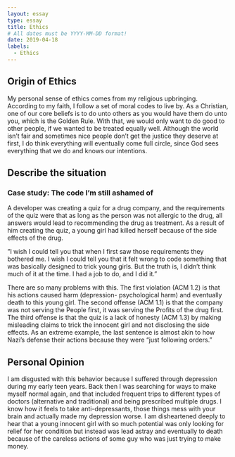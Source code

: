 ```yaml
---
layout: essay
type: essay
title: Ethics
# All dates must be YYYY-MM-DD format!
date: 2019-04-18
labels:
  - Ethics
---
```



##  Origin of Ethics

My personal sense of ethics comes from my religious upbringing. According to my faith, I follow a set of moral codes to live by. As a Christian, one of our core beliefs is to do unto others as you would have them do unto you, which is the Golden Rule. With that, we would only want to do good to other people, if we wanted to be treated equally well. Although the world isn’t fair and sometimes nice people don’t get the justice they deserve at first, I do think everything will eventually come full circle, since God sees everything that we do and knows our intentions. 



## Describe the situation

### Case study: The code I’m still ashamed of

A developer was creating a quiz for a drug company, and the requirements of the quiz were that as long as the person was not allergic to the drug, all answers would lead to recommending the drug as treatment. As a result of him creating the quiz, a young girl had killed herself because of the side effects of the drug. 

”I wish I could tell you that when I first saw those requirements they bothered me. I wish I could tell you that it felt wrong to code something that was basically designed to trick young girls. But the truth is, I didn’t think much of it at the time. I had a job to do, and I did it.”


There are so many problems with this. The first violation (ACM 1.2) is that his actions caused harm (depression- psychological harm) and eventually death to this young girl. The second offense (ACM 1.1) is that the company was not serving the People first, it was serving the Profits of the drug first.  The third offense is that the quiz is a lack of honesty (ACM 1.3) by making misleading claims to trick the innocent girl and not disclosing the side effects. As an extreme example, the last sentence is almost akin to how Nazi’s defense their actions because they were “just following orders.”

## Personal Opinion

I am disgusted with this behavior because I suffered through depression during my early teen years. Back then I was searching for ways to make myself normal again, and that included frequent trips to different types of doctors (alternative and traditional) and being prescribed multiple drugs. I know how it feels to take anti-depressants, those things mess with your brain and actually made my depression worse. I am disheartened deeply to hear that a young innocent girl with so much potential was only looking for relief for her condition but instead was lead astray and eventually to death because of the careless actions of some guy who was just trying to make money. 


